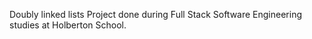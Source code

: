 Doubly linked lists
Project done during Full Stack Software Engineering studies at Holberton School.